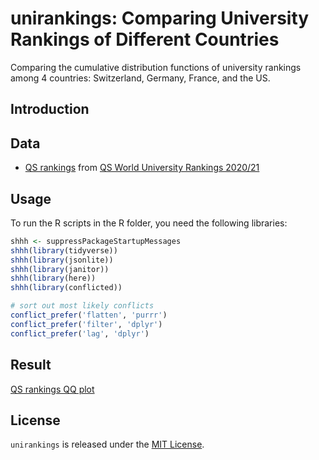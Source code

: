 
<!-- README.md is generated from README.Rmd. Please edit that file -->

# unirankings: Comparing University Rankings of Different Countries

<!-- badges: start -->

<!-- badges: end -->

Comparing the cumulative distribution functions of university rankings
among 4 countries: Switzerland, Germany, France, and the US.

## Introduction

## Data

  - [QS
    rankings](https://github.com/zambujo/unirankings/blob/master/data/qs.csv)
    from [QS World University
    Rankings 2020/21](http://www.topuniversities.com/university-rankings/world-university-rankings)

## Usage

To run the R scripts in the R folder, you need the following libraries:

``` r
shhh <- suppressPackageStartupMessages
shhh(library(tidyverse))
shhh(library(jsonlite))
shhh(library(janitor))
shhh(library(here))
shhh(library(conflicted))
```

``` r
# sort out most likely conflicts
conflict_prefer('flatten', 'purrr')
conflict_prefer('filter', 'dplyr')
conflict_prefer('lag', 'dplyr')
```

## Result

[QS rankings QQ plot](qs-qqplot.svg)

## License

`unirankings` is released under the [MIT License](./LICENCE.md).

